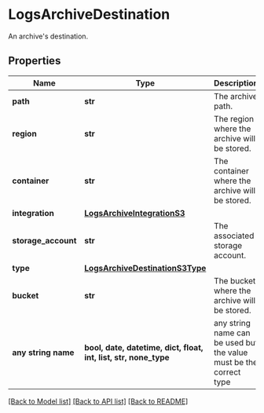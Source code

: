 # LogsArchiveDestination

An archive's destination.

## Properties
Name | Type | Description | Notes
------------ | ------------- | ------------- | -------------
**path** | **str** | The archive path. | [optional] 
**region** | **str** | The region where the archive will be stored. | [optional] 
**container** | **str** | The container where the archive will be stored. | [optional] 
**integration** | [**LogsArchiveIntegrationS3**](LogsArchiveIntegrationS3.md) |  | [optional] 
**storage_account** | **str** | The associated storage account. | [optional] 
**type** | [**LogsArchiveDestinationS3Type**](LogsArchiveDestinationS3Type.md) |  | [optional] 
**bucket** | **str** | The bucket where the archive will be stored. | [optional] 
**any string name** | **bool, date, datetime, dict, float, int, list, str, none_type** | any string name can be used but the value must be the correct type | [optional]

[[Back to Model list]](README.md#documentation-for-models) [[Back to API list]](README.md#documentation-for-api-endpoints) [[Back to README]](README.md)


